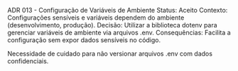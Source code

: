 ADR 013 - Configuração de Variáveis de Ambiente
Status: Aceito
Contexto:
 Configurações sensíveis e variáveis dependem do ambiente (desenvolvimento, produção).
Decisão:
 Utilizar a biblioteca dotenv para gerenciar variáveis de ambiente via arquivos .env.
Consequências:
Facilita a configuração sem expor dados sensíveis no código.


Necessidade de cuidado para não versionar arquivos .env com dados confidenciais.
